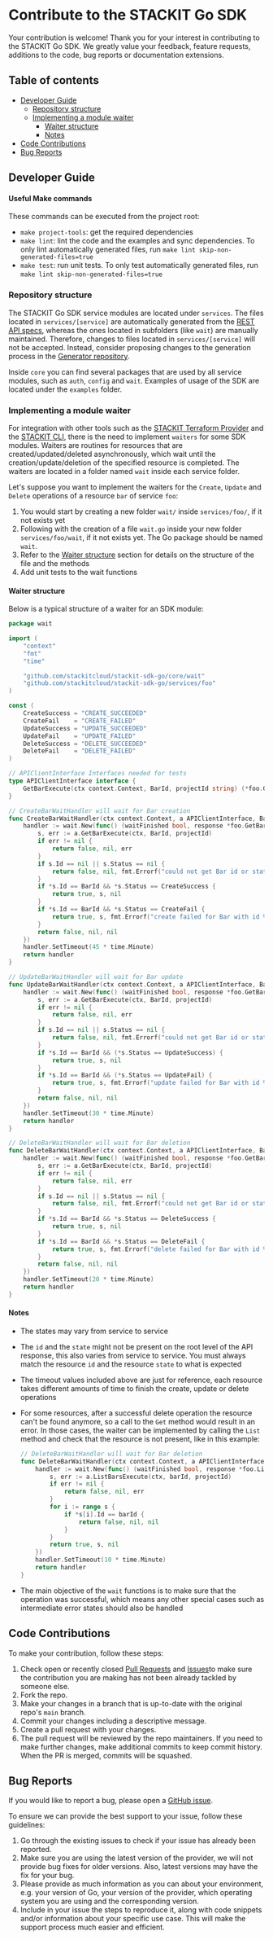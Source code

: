 # Contribute to the STACKIT Go SDK

Your contribution is welcome! Thank you for your interest in contributing to the STACKIT Go SDK. We greatly value your feedback, feature requests, additions to the code, bug reports or documentation extensions.

## Table of contents

- [Developer Guide](#developer-guide)
  - [Repository structure](#repository-structure)
  - [Implementing a module waiter](#implementing-a-module-waiter)
    - [Waiter structure](#waiter-structure)
    - [Notes](#notes)
- [Code Contributions](#code-contributions)
- [Bug Reports](#bug-reports)

## Developer Guide

#### Useful Make commands

These commands can be executed from the project root:

- `make project-tools`: get the required dependencies
- `make lint`: lint the code and the examples and sync dependencies. To only lint automatically generated files, run `make lint skip-non-generated-files=true`
- `make test`: run unit tests. To only test automatically generated files, run `make lint skip-non-generated-files=true`

### Repository structure

The STACKIT Go SDK service modules are located under `services`. The files located in `services/[service]` are automatically generated from the [REST API specs](https://github.com/stackitcloud/stackit-api-specifications), whereas the ones located in subfolders (like `wait`) are manually maintained. Therefore, changes to files located in `services/[service]` will not be accepted. Instead, consider proposing changes to the generation process in the [Generator repository](https://github.com/stackitcloud/stackit-sdk-generator).

Inside `core` you can find several packages that are used by all service modules, such as `auth`, `config` and `wait`. Examples of usage of the SDK are located under the `examples` folder.

### Implementing a module waiter

For integration with other tools such as the [STACKIT Terraform Provider](https://github.com/stackitcloud/terraform-provider-stackit) and the [STACKIT CLI](https://github.com/stackitcloud/stackit-cli), there is the need to implement `waiters` for some SDK modules. Waiters are routines for resources that are created/updated/deleted asynchronously, which wait until the creation/update/deletion of the specified resource is completed. The waiters are located in a folder named `wait` inside each service folder.

Let's suppose you want to implement the waiters for the `Create`, `Update` and `Delete` operations of a resource `bar` of service `foo`:

1. You would start by creating a new folder `wait/` inside `services/foo/`, if it not exists yet
2. Following with the creation of a file `wait.go` inside your new folder `services/foo/wait`, if it not exists yet. The Go package should be named `wait`.
3. Refer to the [Waiter structure](./CONTRIBUTION.md/#waiter-structure) section for details on the structure of the file and the methods
4. Add unit tests to the wait functions

#### Waiter structure

Below is a typical structure of a waiter for an SDK module:

```go
package wait

import (
	"context"
	"fmt"
	"time"

	"github.com/stackitcloud/stackit-sdk-go/core/wait"
	"github.com/stackitcloud/stackit-sdk-go/services/foo"
)

const (
	CreateSuccess = "CREATE_SUCCEEDED"
	CreateFail    = "CREATE_FAILED"
	UpdateSuccess = "UPDATE_SUCCEEDED"
	UpdateFail    = "UPDATE_FAILED"
	DeleteSuccess = "DELETE_SUCCEEDED"
	DeleteFail    = "DELETE_FAILED"
)

// APIClientInterface Interfaces needed for tests
type APIClientInterface interface {
	GetBarExecute(ctx context.Context, BarId, projectId string) (*foo.GetBarResponse, error)
}

// CreateBarWaitHandler will wait for Bar creation
func CreateBarWaitHandler(ctx context.Context, a APIClientInterface, BarId, projectId string) *wait.AsyncActionHandler[foo.GetBarResponse] {
	handler := wait.New(func() (waitFinished bool, response *foo.GetBarResponse, err error) {
		s, err := a.GetBarExecute(ctx, BarId, projectId)
		if err != nil {
			return false, nil, err
		}
		if s.Id == nil || s.Status == nil {
			return false, nil, fmt.Errorf("could not get Bar id or status from response for project %s and Bar %s", projectId, BarId)
		}
		if *s.Id == BarId && *s.Status == CreateSuccess {
			return true, s, nil
		}
		if *s.Id == BarId && *s.Status == CreateFail {
			return true, s, fmt.Errorf("create failed for Bar with id %s", BarId)
		}
		return false, nil, nil
	})
	handler.SetTimeout(45 * time.Minute)
	return handler
}

// UpdateBarWaitHandler will wait for Bar update
func UpdateBarWaitHandler(ctx context.Context, a APIClientInterface, BarId, projectId string) *wait.AsyncActionHandler[foo.GetBarResponse] {
	handler := wait.New(func() (waitFinished bool, response *foo.GetBarResponse, err error) {
		s, err := a.GetBarExecute(ctx, BarId, projectId)
		if err != nil {
			return false, nil, err
		}
		if s.Id == nil || s.Status == nil {
			return false, nil, fmt.Errorf("could not get Bar id or status from response for project %s and Bar %s", projectId, BarId)
		}
		if *s.Id == BarId && (*s.Status == UpdateSuccess) {
			return true, s, nil
		}
		if *s.Id == BarId && (*s.Status == UpdateFail) {
			return true, s, fmt.Errorf("update failed for Bar with id %s", BarId)
		}
		return false, nil, nil
	})
	handler.SetTimeout(30 * time.Minute)
	return handler
}

// DeleteBarWaitHandler will wait for Bar deletion
func DeleteBarWaitHandler(ctx context.Context, a APIClientInterface, BarId, projectId string) *wait.AsyncActionHandler[foo.GetBarResponse] {
	handler := wait.New(func() (waitFinished bool, response *foo.GetBarResponse, err error) {
		s, err := a.GetBarExecute(ctx, BarId, projectId)
		if err != nil {
			return false, nil, err
		}
		if s.Id == nil || s.Status == nil {
			return false, nil, fmt.Errorf("could not get Bar id or status from response for project %s and Bar %s", projectId, BarId)
		}
		if *s.Id == BarId && *s.Status == DeleteSuccess {
			return true, s, nil
		}
		if *s.Id == BarId && *s.Status == DeleteFail {
			return true, s, fmt.Errorf("delete failed for Bar with id %s", BarId)
		}
		return false, nil, nil
	})
	handler.SetTimeout(20 * time.Minute)
	return handler
}
```

#### Notes

- The states may vary from service to service
- The `id` and the `state` might not be present on the root level of the API response, this also varies from service to service. You must always match the resource `id` and the resource `state` to what is expected
- The timeout values included above are just for reference, each resource takes different amounts of time to finish the create, update or delete operations
- For some resources, after a successful delete operation the resource can't be found anymore, so a call to the `Get` method would result in an error. In those cases, the waiter can be implemented by calling the `List` method and check that the resource is not present, like in this example:

  ```go
  // DeleteBarWaitHandler will wait for Bar deletion
  func DeleteBarWaitHandler(ctx context.Context, a APIClientInterface, barId, projectId string) *wait.AsyncActionHandler[foo.ListBarsResponse] {
      handler := wait.New(func() (waitFinished bool, response *foo.ListBarsResponse, err error) {
          s, err := a.ListBarsExecute(ctx, barId, projectId)
          if err != nil {
              return false, nil, err
          }
          for i := range s {
              if *s[i].Id == barId {
                  return false, nil, nil
              }
          }
          return true, s, nil
      })
      handler.SetTimeout(10 * time.Minute)
      return handler
  }
  ```

- The main objective of the `wait` functions is to make sure that the operation was successful, which means any other special cases such as intermediate error states should also be handled

## Code Contributions

To make your contribution, follow these steps:

1. Check open or recently closed [Pull Requests](https://github.com/stackitcloud/stackit-sdk-go/pulls) and [Issues](https://github.com/stackitcloud/stackit-sdk-go/issues)to make sure the contribution you are making has not been already tackled by someone else.
2. Fork the repo.
3. Make your changes in a branch that is up-to-date with the original repo's `main` branch.
4. Commit your changes including a descriptive message.
5. Create a pull request with your changes.
6. The pull request will be reviewed by the repo maintainers. If you need to make further changes, make additional commits to keep commit history. When the PR is merged, commits will be squashed.

## Bug Reports

If you would like to report a bug, please open a [GitHub issue](https://github.com/stackitcloud/stackit-sdk-go/issues/new).

To ensure we can provide the best support to your issue, follow these guidelines:

1. Go through the existing issues to check if your issue has already been reported.
2. Make sure you are using the latest version of the provider, we will not provide bug fixes for older versions. Also, latest versions may have the fix for your bug.
3. Please provide as much information as you can about your environment, e.g. your version of Go, your version of the provider, which operating system you are using and the corresponding version.
4. Include in your issue the steps to reproduce it, along with code snippets and/or information about your specific use case. This will make the support process much easier and efficient.
